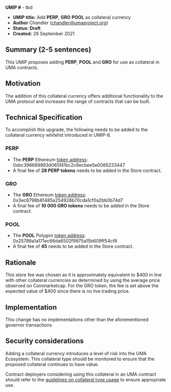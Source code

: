 **UMIP #**  - tbd

-   **UMIP title:** Add **PERP**, **GRO** **POOL** as collateral currency 
-   **Author**  Chandler (chandler@umaproject.org)
-   **Status: Draft**
-   **Created:**  28 September 2021

## Summary (2-5 sentences)

This UMIP proposes adding **PERP**, **POOL** and **GRO** for use as collateral in UMA contracts.

## Motivation

The addition of this collateral currency offers additional functionality to the UMA protocol and increases the range of contracts that can be built.

## Technical Specification

To accomplish this upgrade, the following needs to be added to the collateral currency whitelist introduced in UMIP-8.

### PERP 
-   The **PERP** Ethereum [token address](https://etherscan.io/token/0xbc396689893d065f41bc2c6ecbee5e0085233447): 0xbc396689893d065f41bc2c6ecbee5e0085233447 
-   A final fee of **28 PERP tokens** needs to be added in the Store contract.

### GRO
-   The **GRO** Ethereum [token address](https://etherscan.io/address/0x3ec8798b81485a254928b70cda1cf0a2bb0b74d7): 0x3ec8798b81485a254928b70cda1cf0a2bb0b74d7 
-   A final fee of **10 000 GRO tokens** needs to be added in the Store contract. 

### POOL
-   The **POOL** Polygon [token address](https://polygonscan.com/address/0x25788a1a171ec66da6502f9975a15b609ff54cf6): 0x25788a1a171ec66da6502f9975a15b609ff54cf6 
-   A final fee of **45** needs to be added in the Store contract. 
## Rationale

This store fee was chosen as it is approximately equivalent to $400 in line with other collateral currencies as determined by using the average price observed on Coinmarketcap. For the GRO token, the fee is set above the expected value of $400 since there is no live trading price. 

## Implementation


This change has no implementations other than the aforementioned governor transactions

## Security considerations

Adding a collateral currency introduces a level of risk into the UMA Ecosystem.  This collateral type should be monitored to ensure that the proposed collateral continues to have value.

Contract deployers considering using this collateral in an UMA contract should refer to the [guidelines on collateral type usage](https://docs.umaproject.org/uma-tokenholders/guidence-on-collateral-currency-addition) to ensure appropriate use.


